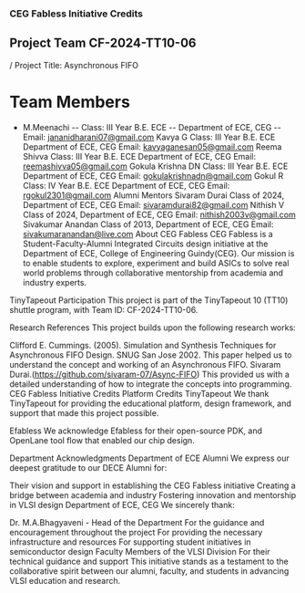 ### CEG Fabless Initiative Credits
## Project Team CF-2024-TT10-06
/ Project Title: Asynchronous FIFO

# Team Members
- M.Meenachi
  -- Class: III Year B.E. ECE
  -- Department of ECE, CEG
  -- Email: jananidharani07@gmail.com
Kavya G
Class: III Year B.E. ECE
Department of ECE, CEG
Email: kavyaganesan05@gmail.com
Reema Shivva
Class: III Year B.E. ECE
Department of ECE, CEG
Email: reemashivva05@gmail.com
Gokula Krishna DN
Class: III Year B.E. ECE
Department of ECE, CEG
Email: gokulakrishnadn@gmail.com
Gokul R
Class: IV Year B.E. ECE
Department of ECE, CEG
Email: rgokul2301@gmail.com
Alumni Mentors
Sivaram Durai
Class of 2024, Department of ECE, CEG
Email: sivaramdurai82@gmail.com
Nithish V
Class of 2024, Department of ECE, CEG
Email: nithish2003v@gmail.com
Sivakumar Anandan
Class of 2013, Department of ECE, CEG
Email: sivakumaranandan@live.com
About CEG Fabless
CEG Fabless is a Student-Faculty-Alumni Integrated Circuits design initiative at the Department of ECE, College of Engineering Guindy(CEG). Our mission is to enable students to explore, experiment and build ASICs to solve real world problems through collaborative mentorship from academia and industry experts.

TinyTapeout Participation
This project is part of the TinyTapeout 10 (TT10) shuttle program, with Team ID: CF-2024-TT10-06.

Research References
This project builds upon the following research works:

Clifford E. Cummings. (2005). Simulation and Synthesis Techniques for Asynchronous FIFO Design. SNUG San Jose 2002.
This paper helped us to understand the concept and working of an Asynchronous FIFO.
Sivaram Durai.(https://github.com/sivaram-07/Async-FIFO)
This provided us with a detailed understanding of how to integrate the concepts into programming.
CEG Fabless Initiative Credits
Platform Credits
TinyTapeout
We thank TinyTapeout for providing the educational platform, design framework, and support that made this project possible.

Efabless
We acknowledge Efabless for their open-source PDK, and OpenLane tool flow that enabled our chip design.

Department Acknowledgments
Department of ECE Alumni
We express our deepest gratitude to our DECE Alumni for:

Their vision and support in establishing the CEG Fabless initiative
Creating a bridge between academia and industry
Fostering innovation and mentorship in VLSI design
Department of ECE, CEG
We sincerely thank:

Dr. M.A.Bhagyaveni - Head of the Department
For the guidance and encouragement throughout the project
For providing the necessary infrastructure and resources
For supporting student initiatives in semiconductor design
Faculty Members of the VLSI Division
For their technical guidance and support
This initiative stands as a testament to the collaborative spirit between our alumni, faculty, and students in advancing VLSI education and research.
